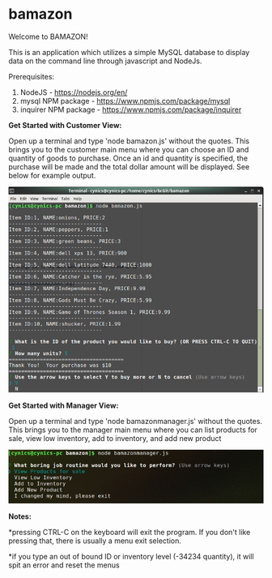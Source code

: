 # bamazon

Welcome to BAMAZON!

This is an application which utilizes a simple MySQL database to display data on the command line through javascript and NodeJs.

Prerequisites:

1.  NodeJS - https://nodejs.org/en/
2.  mysql NPM package - https://www.npmjs.com/package/mysql
3.  inquirer NPM package - https://www.npmjs.com/package/inquirer

**Get Started with Customer View:**

Open up a terminal and type 'node bamazon.js' without the quotes.  This brings you to the customer main menu where you can choose an ID
and quantity of goods to purchase.  Once an id and quantity is specified, the purchase will be made and the total dollar amount will be displayed.  See below for example output.

![Image of Mainmenu](https://github.com/cmiljour/bamazon/blob/master/markdown/bamazonmainmenu.png)

**Get Started with Manager View:**

Open up a terminal and type 'node bamazonmanager.js' without the quotes.  This brings you to the manager main menu where you
can list products for sale, view low inventory, add to inventory, and add new product

![Image of bamazonmanager main menu](https://github.com/cmiljour/bamazon/blob/master/markdown/bamazonmanager.png)


**Notes:**

*pressing CTRL-C on the keyboard will exit the program.  If you don't like pressing that, there is usually a menu exit selection.

*if you type an out of bound ID or inventory level (-34234 quantity), it will spit an error and reset the menus
